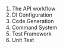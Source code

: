 1. The API workflow
2. DI Configuration
3. Code Generation
4. Command System
5. Test Framework
6. Unit Test
